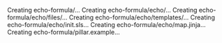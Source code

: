 Creating echo-formula/...
Creating echo-formula/echo/...
Creating echo-formula/echo/files/...
Creating echo-formula/echo/templates/...
Creating echo-formula/echo/init.sls...
Creating echo-formula/echo/map.jinja...
Creating echo-formula/pillar.example...

